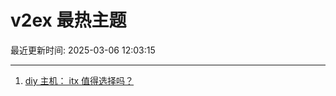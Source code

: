 # v2ex 最热主题

最近更新时间: 2025-03-06 12:03:15

--- 
1. [diy 主机： itx 值得选择吗？](https://www.v2ex.com/t/1116225) 
